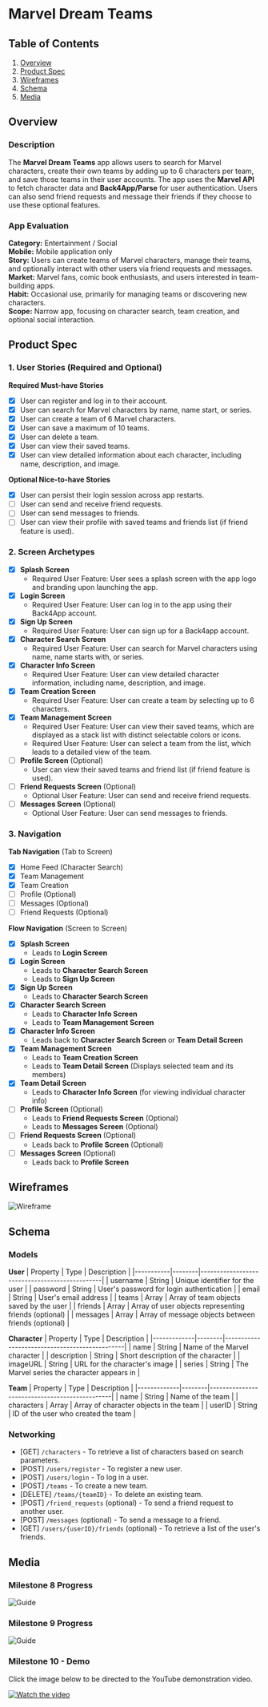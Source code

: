 # Marvel Dream Teams

## Table of Contents

1. [Overview](#Overview)
2. [Product Spec](#Product-Spec)
3. [Wireframes](#Wireframes)
4. [Schema](#Schema)
5. [Media](#Media)

## Overview

### Description

The **Marvel Dream Teams** app allows users to search for Marvel characters, create their own teams by adding up to 6 characters per team, and save those teams in their user accounts. The app uses the **Marvel API** to fetch character data and **Back4App/Parse** for user authentication. Users can also send friend requests and message their friends if they choose to use these optional features.

### App Evaluation

**Category:** Entertainment / Social  
**Mobile:** Mobile application only  
**Story:** Users can create teams of Marvel characters, manage their teams, and optionally interact with other users via friend requests and messages.  
**Market:** Marvel fans, comic book enthusiasts, and users interested in team-building apps.  
**Habit:** Occasional use, primarily for managing teams or discovering new characters.  
**Scope:** Narrow app, focusing on character search, team creation, and optional social interaction.

## Product Spec

### 1. User Stories (Required and Optional)

**Required Must-have Stories**

- [x] User can register and log in to their account.
- [x] User can search for Marvel characters by name, name start, or series.
- [x] User can create a team of 6 Marvel characters.
- [x] User can save a maximum of 10 teams.
- [x] User can delete a team.
- [x] User can view their saved teams.
- [x] User can view detailed information about each character, including name, description, and image.

**Optional Nice-to-have Stories**

- [x] User can persist their login session across app restarts.
- [ ] User can send and receive friend requests.
- [ ] User can send messages to friends.
- [ ] User can view their profile with saved teams and friends list (if friend feature is used).

### 2. Screen Archetypes

- [x] **Splash Screen**
  * Required User Feature: User sees a splash screen with the app logo and branding upon launching the app.
- [x] **Login Screen**
  * Required User Feature: User can log in to the app using their Back4App account.
- [x] **Sign Up Screen**
  * Required User Feature: User can sign up for a Back4app account.
- [x] **Character Search Screen**
  * Required User Feature: User can search for Marvel characters using name, name starts with, or series.
- [x] **Character Info Screen**
  * Required User Feature: User can view detailed character information, including name, description, and image.
- [x] **Team Creation Screen**
  * Required User Feature: User can create a team by selecting up to 6 characters.
- [x] **Team Management Screen**
  * Required User Feature: User can view their saved teams, which are displayed as a stack list with distinct selectable colors or icons.
  * Required User Feature: User can select a team from the list, which leads to a detailed view of the team.
- [ ] **Profile Screen** (Optional)
  * User can view their saved teams and friend list (if friend feature is used).
- [ ] **Friend Requests Screen** (Optional)
  * Optional User Feature: User can send and receive friend requests.
- [ ] **Messages Screen** (Optional)
  * Optional User Feature: User can send messages to friends.

### 3. Navigation

**Tab Navigation** (Tab to Screen)

- [x] Home Feed (Character Search)
- [x] Team Management
- [x] Team Creation
- [ ] Profile (Optional)
- [ ] Messages (Optional)
- [ ] Friend Requests (Optional)

**Flow Navigation** (Screen to Screen)

- [x] **Splash Screen**
  * Leads to **Login Screen**
- [x] **Login Screen**
  * Leads to **Character Search Screen**
  * Leads to **Sign Up Screen**
- [x] **Sign Up Screen**
  * Leads to **Character Search Screen**
- [x] **Character Search Screen**
  * Leads to **Character Info Screen**
  * Leads to **Team Management Screen**
- [x] **Character Info Screen**
  * Leads back to **Character Search Screen** or **Team Detail Screen**
- [x] **Team Management Screen**
  * Leads to **Team Creation Screen**
  * Leads to **Team Detail Screen** (Displays selected team and its members)
- [x] **Team Detail Screen**
  * Leads to **Character Info Screen** (for viewing individual character info)
- [ ] **Profile Screen** (Optional)
  * Leads to **Friend Requests Screen** (Optional)
  * Leads to **Messages Screen** (Optional)
- [ ] **Friend Requests Screen** (Optional)
  * Leads back to **Profile Screen** (Optional)
- [ ] **Messages Screen** (Optional)
  * Leads back to **Profile Screen**

## Wireframes

![Wireframe](https://i.imgur.com/SmetTqA.png)

## Schema

### Models

**User**
| Property  | Type   | Description                                   |
|-----------|--------|-----------------------------------------------|
| username  | String | Unique identifier for the user                |
| password  | String | User's password for login authentication      |
| email     | String | User's email address                          |
| teams     | Array  | Array of team objects saved by the user       |
| friends   | Array  | Array of user objects representing friends (optional) |
| messages  | Array  | Array of message objects between friends (optional) |

**Character**
| Property    | Type   | Description                                   |
|-------------|--------|-----------------------------------------------|
| name        | String | Name of the Marvel character                  |
| description | String | Short description of the character            |
| imageURL    | String | URL for the character's image                 |
| series      | String | The Marvel series the character appears in    |

**Team**
| Property    | Type   | Description                                   |
|-------------|--------|-----------------------------------------------|
| name        | String | Name of the team                              |
| characters  | Array  | Array of character objects in the team        |
| userID      | String | ID of the user who created the team           |

### Networking

- [GET] `/characters` - To retrieve a list of characters based on search parameters.
- [POST] `/users/register` - To register a new user.
- [POST] `/users/login` - To log in a user.
- [POST] `/teams` - To create a new team.
- [DELETE] `/teams/{teamID}` - To delete an existing team.
- [POST] `/friend_requests` (optional) - To send a friend request to another user.
- [POST] `/messages` (optional) - To send a message to a friend.
- [GET] `/users/{userID}/friends` (optional) - To retrieve a list of the user's friends.

## Media

### Milestone 8 Progress

![Guide](https://i.imgur.com/EE1Bawb.gif)

### Milestone 9 Progress

![Guide](https://i.imgur.com/BFzlzs0.gif)

### Milestone 10 - Demo

Click the image below to be directed to the YouTube demonstration video.

[![Watch the video](https://i.imgur.com/lfVVY5n.png)](https://www.youtube.com/watch?v=iBg0AXp1YMo)
